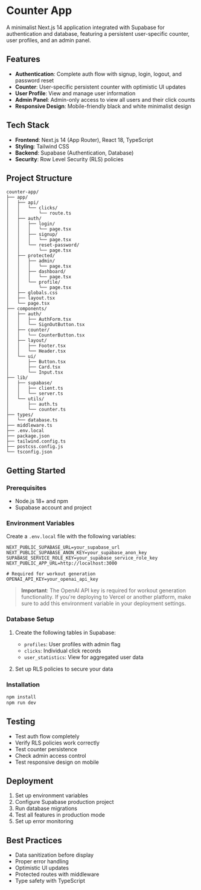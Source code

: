 # Counter App

A minimalist Next.js 14 application integrated with Supabase for authentication and database, featuring a persistent user-specific counter, user profiles, and an admin panel.

## Features

- **Authentication**: Complete auth flow with signup, login, logout, and password reset
- **Counter**: User-specific persistent counter with optimistic UI updates
- **User Profile**: View and manage user information
- **Admin Panel**: Admin-only access to view all users and their click counts
- **Responsive Design**: Mobile-friendly black and white minimalist design

## Tech Stack

- **Frontend**: Next.js 14 (App Router), React 18, TypeScript
- **Styling**: Tailwind CSS
- **Backend**: Supabase (Authentication, Database)
- **Security**: Row Level Security (RLS) policies

## Project Structure

```
counter-app/
├── app/
│   ├── api/
│   │   └── clicks/
│   │       └── route.ts
│   ├── auth/
│   │   ├── login/
│   │   │   └── page.tsx
│   │   ├── signup/
│   │   │   └── page.tsx
│   │   └── reset-password/
│   │       └── page.tsx
│   ├── protected/
│   │   ├── admin/
│   │   │   └── page.tsx
│   │   ├── dashboard/
│   │   │   └── page.tsx
│   │   └── profile/
│   │       └── page.tsx
│   ├── globals.css
│   ├── layout.tsx
│   └── page.tsx
├── components/
│   ├── auth/
│   │   ├── AuthForm.tsx
│   │   └── SignOutButton.tsx
│   ├── counter/
│   │   └── CounterButton.tsx
│   ├── layout/
│   │   ├── Footer.tsx
│   │   └── Header.tsx
│   └── ui/
│       ├── Button.tsx
│       ├── Card.tsx
│       └── Input.tsx
├── lib/
│   ├── supabase/
│   │   ├── client.ts
│   │   └── server.ts
│   └── utils/
│       ├── auth.ts
│       └── counter.ts
├── types/
│   └── database.ts
├── middleware.ts
├── .env.local
├── package.json
├── tailwind.config.ts
├── postcss.config.js
└── tsconfig.json
```

## Getting Started

### Prerequisites

- Node.js 18+ and npm
- Supabase account and project

### Environment Variables

Create a `.env.local` file with the following variables:

```
NEXT_PUBLIC_SUPABASE_URL=your_supabase_url
NEXT_PUBLIC_SUPABASE_ANON_KEY=your_supabase_anon_key
SUPABASE_SERVICE_ROLE_KEY=your_supabase_service_role_key
NEXT_PUBLIC_APP_URL=http://localhost:3000

# Required for workout generation
OPENAI_API_KEY=your_openai_api_key
```

> **Important**: The OpenAI API key is required for workout generation functionality. If you're deploying to Vercel or another platform, make sure to add this environment variable in your deployment settings.

### Database Setup

1. Create the following tables in Supabase:
   - `profiles`: User profiles with admin flag
   - `clicks`: Individual click records
   - `user_statistics`: View for aggregated user data

2. Set up RLS policies to secure your data

### Installation

```bash
npm install
npm run dev
```

## Testing

- Test auth flow completely
- Verify RLS policies work correctly
- Test counter persistence
- Check admin access control
- Test responsive design on mobile

## Deployment

1. Set up environment variables
2. Configure Supabase production project
3. Run database migrations
4. Test all features in production mode
5. Set up error monitoring

## Best Practices

- Data sanitization before display
- Proper error handling
- Optimistic UI updates
- Protected routes with middleware
- Type safety with TypeScript
